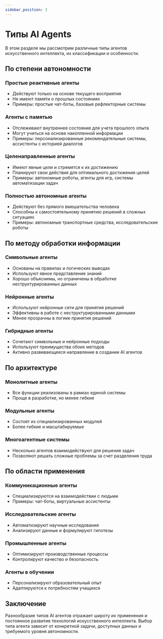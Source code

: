 ```yaml
---
sidebar_position: 3
---
```


# Типы AI Agents

В этом разделе мы рассмотрим различные типы агентов искусственного интеллекта, их классификации и особенности.

## По степени автономности

### Простые реактивные агенты
* Действуют только на основе текущего восприятия
* Не имеют памяти о прошлых состояниях
* Примеры: простые чат-боты, базовые рефлекторные системы

### Агенты с памятью
* Отслеживают внутреннее состояние для учета прошлого опыта
* Могут учиться на основе накопленной информации
* Примеры: персонализированные рекомендательные системы, ассистенты с историей диалогов

### Целенаправленные агенты
* Имеют явные цели и стремятся к их достижению
* Планируют свои действия для оптимального достижения целей
* Примеры: автономные роботы, агенты для игр, системы автоматизации задач

### Полностью автономные агенты
* Действуют без прямого вмешательства человека
* Способны к самостоятельному принятию решений в сложных ситуациях
* Примеры: автономные транспортные средства, исследовательские роботы

## По методу обработки информации

### Символьные агенты
* Основаны на правилах и логических выводах
* Используют явное представление знаний
* Хорошо объяснимы, но ограничены в обработке неструктурированных данных

### Нейронные агенты
* Используют нейронные сети для принятия решений
* Эффективны в работе с неструктурированными данными
* Менее прозрачны в логике принятия решений

### Гибридные агенты
* Сочетают символьные и нейронные подходы
* Используют преимущества обоих методов
* Активно развивающееся направление в создании AI агентов

## По архитектуре

### Монолитные агенты
* Все функции реализованы в рамках единой системы
* Проще в разработке, но менее гибкие

### Модульные агенты
* Состоят из специализированных модулей
* Более гибкие и масштабируемые

### Многоагентные системы
* Несколько агентов взаимодействуют для решения задач
* Позволяют решать сложные проблемы за счет разделения труда

## По области применения

### Коммуникационные агенты
* Специализируются на взаимодействии с людьми
* Примеры: чат-боты, виртуальные ассистенты

### Исследовательские агенты
* Автоматизируют научные исследования
* Анализируют данные и формулируют гипотезы

### Промышленные агенты
* Оптимизируют производственные процессы
* Контролируют качество и безопасность

### Агенты в обучении
* Персонализируют образовательный опыт
* Адаптируются к потребностям учащихся

## Заключение

Разнообразие типов AI агентов отражает широту их применения и постоянное развитие технологий искусственного интеллекта. Выбор типа агента зависит от конкретной задачи, доступных данных и требуемого уровня автономности. 